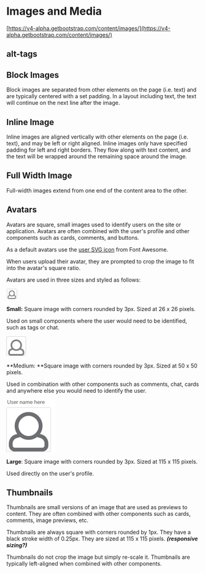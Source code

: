 # Images and Media

[https://v4-alpha.getbootstrap.com/content/images/](https://v4-alpha.getbootstrap.com/content/images/)

## alt-tags

## Block Images

Block images are separated from other elements on the page \(i.e. text\) and are typically centered with a set padding. In a layout including text, the text will continue on the next line after the image.

## Inline Image

Inline images are aligned vertically with other elements on the page \(i.e. text\), and may be left or right aligned. Inline images only have specified padding for left and right borders. They flow along with text content, and the text will be wrapped around the remaining space around the image.

## Full Width Image

Full-width images extend  from one end of the content area to the other.

## Avatars

Avatars are square, small images used to identify users on the site or application. Avatars are often combined with the user's profile and other components such as cards, comments, and buttons.

As a default avatars use the [user SVG icon](https://fontawesome.com/icons/user?style=solid) from Font Awesome.

When users upload their avatar, they are prompted to crop the image to fit into the avatar's square ratio.

Avatars are used in three sizes and styled as follows:

![](/assets/avatar_small.png)

**Small:**  Square image with corners rounded by 3px. Sized at 26 x 26 pixels.

Used on small components where the user would need to be identified, such as tags or chat.

![](/assets/avatar_medium.png)

**Medium: **Square image with corners rounded by 3px. Sized at 50 x 50 pixels.

Used in combination with other components such as comments, chat, cards and anywhere else you would need to identify the user.

![](/assets/avatar_large.png)

**Large**:  Square image with corners rounded by 3px. Sized at 115 x 115 pixels.

Used directly on the user's profile.

## Thumbnails

Thumbnails are small versions of an image that are used as previews to content. They are often combined with other components such as cards, comments, image previews, etc.

Thumbnails are always square with corners rounded by 1px. They have a black stroke width of 0.25px. They are sized at 115 x 115 pixels. _**\(responsive sizing?\)**_

Thumbnails do not crop the image but simply re-scale it. Thumbnails are typically left-aligned when combined with other components.

